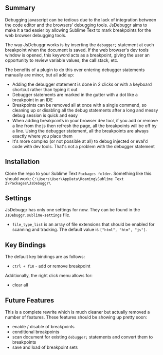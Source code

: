 Summary
---------
Debugging javascript can be tedious due to the lack of integration between the code editor and the browsers' debugging tools. JsDebuggr aims to make it a tad easier by allowing Sublime Text to mark breakpoints for the web browser debugging tools.  

The way JsDebuggr works is by inserting the `debugger;` statement at each breakpoint when the document is saved. If the web browser's dev tools window is opened, this keyword acts as a breakpoint, giving the user an opportunity to review variable values, the call stack, etc.

The benefits of a plugin to do this over entering debugger statements manually are minor, but all add up:
* Adding the debugger statement is done in 2 clicks or with a keyboard shortcut rather than typing it out
* Debugger statements are marked in the gutter with a dot like a breakpoint in an IDE
* Breakpoints can be removed all at once with a single commend, so cleaning up or disabling all the debug statements after a long and messy debug session is quick and easy
* When adding breakpoints in your browser dev tool, if you add or remove a line from the js then refresh the page, all the breakpoints will be off by a line. Using the debugger statement, all the breakpoints are always exactly where you place them
* It's more complex (or not possible at all) to debug injected or eval'd code with dev tools. That's not a problem with the debugger statement


Installation
------------
Clone the repo to your Sublime Text `Packages folder`. Something like this should work: `C:\Users\User\AppData\Roaming\Sublime Text 2\Packages\JsDebuggr\`


Settings
--------
JsDebuggr has only one settings for now. They can be found in the `JsDebuggr.sublime-settings` file.  

* `file_type_list` is an array of file extensions that should be enabled for scanning and tracking. The default value is `["html", "htm", "js"]`.


Key Bindings
------------
The default key bindings are as follows:

* `ctrl + f10` - add or remove breakpoint

Additionally, the right click menu allows for:

* clear all


Future Features
-----
This is a complete rewrite which is much cleaner but actually removed a number of features. These features should be showing up pretty soon:

* enable / disable of breakpoints
* conditional breakpoints
* scan document for existing `debugger;` statements and convert them to breakpoints
* save and load of breakpoint sets
